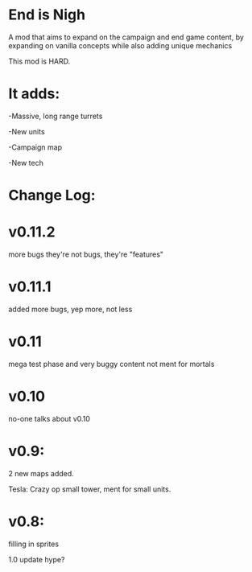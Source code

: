 # End is Nigh
A mod that aims to expand on the campaign and end game content, by expanding on vanilla concepts while also adding unique mechanics

This mod is HARD.

# It adds: 

-Massive, long range turrets

-New units

-Campaign map

-New tech

# Change Log:

# v0.11.2
more bugs
they're not bugs, they're "features"

# v0.11.1
added more bugs, yep more, not less

# v0.11
mega test phase and very buggy content not ment for mortals

# v0.10
no-one talks about v0.10

# v0.9:
2 new maps added.

Tesla: Crazy op small tower, ment for small units.

# v0.8:
filling in sprites

1.0 update hype? 
